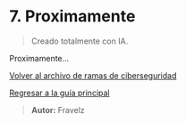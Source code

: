 # 7. Proximamente

> Creado totalmente con IA.

Proximamente...

[Volver al archivo de ramas de ciberseguridad](./../_ramasCiberseguridad.md#7-seguridad-en-aplicaciones)

[Regresar a la guía principal](./../readme.md#3-ramas-y-especializaciones-de-ciberseguridad)

> **Autor:** Fravelz
